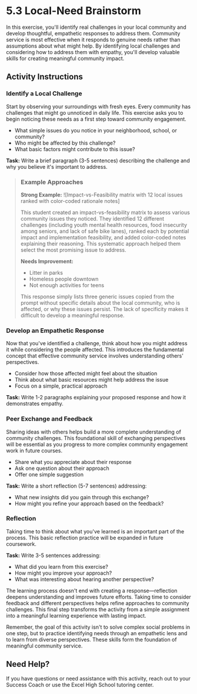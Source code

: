 # 5.3 Local-Need Brainstorm

In this exercise, you'll identify real challenges in your local community and develop thoughtful, empathetic responses to address them. Community service is most effective when it responds to genuine needs rather than assumptions about what might help. By identifying local challenges and considering how to address them with empathy, you'll develop valuable skills for creating meaningful community impact.

## Activity Instructions

### Identify a Local Challenge

Start by observing your surroundings with fresh eyes. Every community has challenges that might go unnoticed in daily life. This exercise asks you to begin noticing these needs as a first step toward community engagement.

- What simple issues do you notice in your neighborhood, school, or community?
- Who might be affected by this challenge?
- What basic factors might contribute to this issue?

**Task:** Write a brief paragraph (3-5 sentences) describing the challenge and why you believe it's important to address.

> ### Example Approaches
> 
> **Strong Example:** 
> ![Impact-vs-Feasibility matrix with 12 local issues ranked with color-coded rationale notes]
> 
> This student created an impact-vs-feasibility matrix to assess various community issues they noticed. They identified 12 different challenges (including youth mental health resources, food insecurity among seniors, and lack of safe bike lanes), ranked each by potential impact and implementation feasibility, and added color-coded notes explaining their reasoning. This systematic approach helped them select the most promising issue to address.
> 
> **Needs Improvement:**
> - Litter in parks
> - Homeless people downtown
> - Not enough activities for teens
> 
> This response simply lists three generic issues copied from the prompt without specific details about the local community, who is affected, or why these issues persist. The lack of specificity makes it difficult to develop a meaningful response.

### Develop an Empathetic Response

Now that you've identified a challenge, think about how you might address it while considering the people affected. This introduces the fundamental concept that effective community service involves understanding others' perspectives.

- Consider how those affected might feel about the situation
- Think about what basic resources might help address the issue
- Focus on a simple, practical approach

**Task:** Write 1-2 paragraphs explaining your proposed response and how it demonstrates empathy.

### Peer Exchange and Feedback 

Sharing ideas with others helps build a more complete understanding of community challenges. This foundational skill of exchanging perspectives will be essential as you progress to more complex community engagement work in future courses.

- Share what you appreciate about their response
- Ask one question about their approach
- Offer one simple suggestion

**Task:** Write a short reflection (5-7 sentences) addressing:
- What new insights did you gain through this exchange?
- How might you refine your approach based on the feedback?

### Reflection

Taking time to think about what you've learned is an important part of the process. This basic reflection practice will be expanded in future coursework.

**Task:** Write 3-5 sentences addressing:
- What did you learn from this exercise?
- How might you improve your approach?
- What was interesting about hearing another perspective?

The learning process doesn't end with creating a response—reflection deepens understanding and improves future efforts. Taking time to consider feedback and different perspectives helps refine approaches to community challenges. This final step transforms the activity from a simple assignment into a meaningful learning experience with lasting impact.

Remember, the goal of this activity isn't to solve complex social problems in one step, but to practice identifying needs through an empathetic lens and to learn from diverse perspectives. These skills form the foundation of meaningful community service.

## Need Help?

If you have questions or need assistance with this activity, reach out to your Success Coach or use the Excel High School tutoring center.
